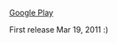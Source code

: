 [Google Play](https://play.google.com/store/apps/details?id=eu.thedarken.wl)

First release Mar 19, 2011 :)
